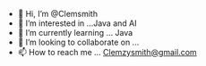 - 👋 Hi, I’m @Clemsmith
- 👀 I’m interested in ...Java and AI   
- 🌱 I’m currently learning ... Java
- 💞️ I’m looking to collaborate on ...
- 📫 How to reach me ... Clemzysmith@gmail.com

<!---
Clemsmith/Clemsmith is a ✨ special ✨ repository because its `README.md` (this file) appears on your GitHub profile.
You can click the Preview link to take a look at your changes.
--->
